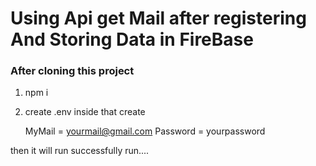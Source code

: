 # Using Api get Mail after registering And Storing Data in FireBase

### After cloning this project 
 1. npm i 
 2. create .env inside 
    that create 
    
    MyMail = yourmail@gmail.com
    Password = yourpassword

then it will run successfully run....